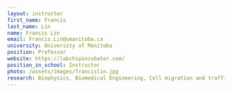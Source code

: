 ```yaml
---
layout: instructor
first_name: Francis
last_name: Lin
name: Francis Lin
email: Francis.Lin@umanitoba.ca
university: University of Manitoba
position: Professor
website: https://labchipincubator.com/
position_in_school: Instructor
photo: /assets/images/francislin.jpg
research: Biophysics, Biomedical Engineering, Cell migration and trafficking, Immunology
---
```


